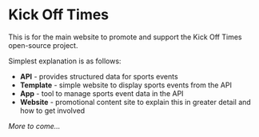 # Kick Off Times 

This is for the main website to promote and support the Kick Off Times open-source project.

Simplest explanation is as follows:

 * **API** - provides structured data for sports events
 * **Template** - simple website to display sports events from the API
 * **App** - tool to manage sports event data in the API
 * **Website** - promotional content site to explain this in greater detail and how to get involved

_More to come…_
